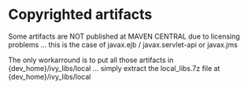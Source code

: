 Copyrighted artifacts
=====================
Some artifacts are NOT published at MAVEN CENTRAL due to licensing problems
... this is the case of javax.ejb / javax.servlet-api or javax.jms

The only workarround is to put all those artifacts in {dev_home}/ivy_libs/local
... simply extract the local_libs.7z file at {dev_home}/ivy_libs/local
